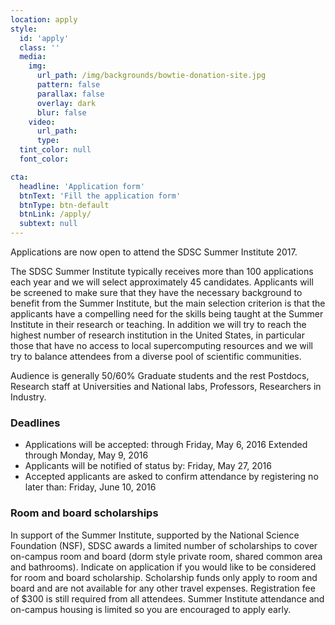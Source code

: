 ```yaml
---
location: apply
style:
  id: 'apply'
  class: ''
  media:
    img:
      url_path: /img/backgrounds/bowtie-donation-site.jpg
      pattern: false
      parallax: false
      overlay: dark
      blur: false
    video:
      url_path:
      type:
  tint_color: null
  font_color:

cta:
  headline: 'Application form'
  btnText: 'Fill the application form'
  btnType: btn-default
  btnLink: /apply/
  subtext: null
---
```



Applications are now open to attend the SDSC Summer Institute 2017.

The SDSC Summer Institute typically receives more than 100 applications each year and we will select approximately 45 candidates. Applicants will be screened to make sure that they have the necessary background to benefit from the Summer Institute, but the main selection criterion is that the applicants have a compelling need for the skills being taught at the Summer Institute in their research or teaching. In addition we will try to reach the highest number of research institution in the United States, in particular those that have no access to local supercomputing resources and we will try to balance attendees from a diverse pool of scientific communities.

Audience is generally 50/60% Graduate students and the rest Postdocs, Research staff at Universities and National labs, Professors, Researchers in Industry.

### Deadlines

* Applications will be accepted: through Friday, May 6, 2016 Extended through Monday, May 9, 2016
* Applicants will be notified of status by: Friday, May 27, 2016
* Accepted applicants are asked to confirm attendance by registering no later than: Friday, June 10, 2016


### Room and board scholarships

In support of the Summer Institute, supported by the National Science Foundation (NSF), SDSC awards a limited number of scholarships to cover on-campus room and board (dorm style  private room, shared common area and bathrooms). Indicate on application if you would like to be considered for room and board scholarship. Scholarship funds only apply to room and board and are not available for any other travel expenses. Registration fee of $300 is still required from all attendees.
Summer Institute attendance and on-campus housing is limited so you are encouraged to apply early.

